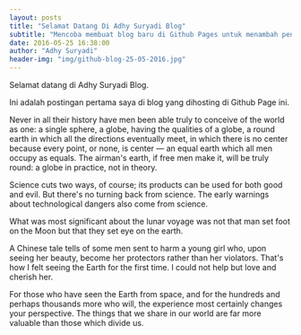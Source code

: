 ```yaml
---
layout: posts
title: "Selamat Datang Di Adhy Suryadi Blog"
subtitle: "Mencoba membuat blog baru di Github Pages untuk menambah pengetahuan tentang membuat blog."
date: 2016-05-25 16:38:00
author: "Adhy Suryadi"
header-img: "img/github-blog-25-05-2016.jpg"
---
```


<p>Selamat datang di Adhy Suryadi Blog.<p/>

<p>Ini adalah postingan pertama saya di blog yang dihosting di Github Page ini.</p>

<p>Never in all their history have men been able truly to conceive of the world as one: a single sphere, a globe, having the qualities of a globe, a round earth in which all the directions eventually meet, in which there is no center because every point, or none, is center — an equal earth which all men occupy as equals. The airman's earth, if free men make it, will be truly round: a globe in practice, not in theory.</p>

<p>Science cuts two ways, of course; its products can be used for both good and evil. But there's no turning back from science. The early warnings about technological dangers also come from science.</p>

<p>What was most significant about the lunar voyage was not that man set foot on the Moon but that they set eye on the earth.</p>

<p>A Chinese tale tells of some men sent to harm a young girl who, upon seeing her beauty, become her protectors rather than her violators. That's how I felt seeing the Earth for the first time. I could not help but love and cherish her.</p>

<p>For those who have seen the Earth from space, and for the hundreds and perhaps thousands more who will, the experience most certainly changes your perspective. The things that we share in our world are far more valuable than those which divide us.</p>


